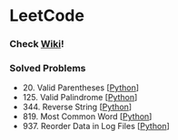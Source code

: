# LeetCode

### Check [Wiki](https://github.com/JehunYoo/LeetCode/wiki)!

### Solved Problems

- 20&#46; Valid Parentheses [[Python](valid-parentheses.py)]
- 125&#46; Valid Palindrome [[Python](valid-palindrome.py)]
- 344&#46; Reverse String [[Python](reverse-string.py)]
- 819&#46; Most Common Word [[Python](most-common-word.py)]
- 937&#46; Reorder Data in Log Files [[Python](reorder-data-in-log-files.py)] 